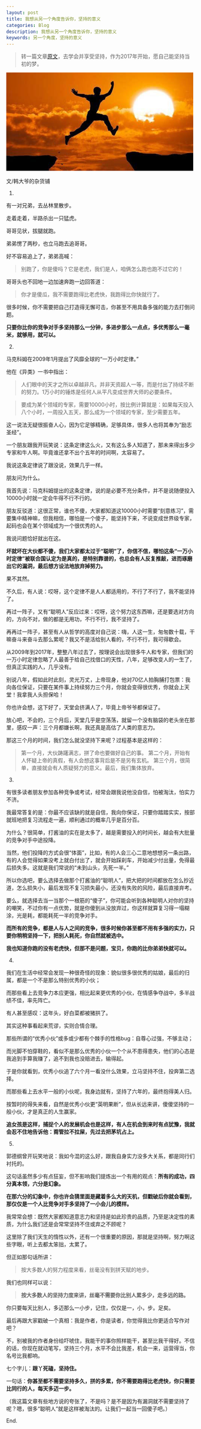 ```yaml
---
layout: post
title: 我想从另一个角度告诉你，坚持的意义
categories: Blog
description: 我想从另一个角度告诉你，坚持的意义
keywords: 另一个角度，坚持的意义
---
```



> 转一篇文章[原文](http://www.jianshu.com/p/8921d52e0dee)，去学会并享受坚持，作为2017年开始，愿自己能坚持当初的梦。


![Marathon](/images/posts/live/insist.jpg)

文/韩大爷的杂货铺

1.

有一对兄弟，去丛林里散步。

走着走着，半路杀出一只猛虎。

哥哥见状，拔腿就跑。

弟弟愣了两秒，也立马跑去追哥哥。

好不容易追上了，弟弟高喊：

> 别跑了，你是傻吗？它是老虎，我们是人，咱俩怎么跑也跑不过它的！

哥哥头也不回地一边加速奔跑一边回答道：

> 你才是傻瓜，我不需要跑得比老虎快，我跑得比你快就行了。

很多时候，你不需要把自己打造得无懈可击，你甚至不用具备多强的能力去打倒问题。

**只要你比你的竞争对手多坚持那么一分钟，多进步那么一点点，多优秀那么一毫米，就够用，就可以。**

2.

马克科姆在2009年1月提出了风靡全球的“一万小时定律。”

他在《异类》一书中指出：

> 人们眼中的天才之所以卓越非凡，并非天资超人一等，而是付出了持续不断的努力。1万小时的锤炼是任何人从平凡变成世界大师的必要条件。



> 要成为某个领域的专家，需要10000小时，按比例计算就是：如果每天投入八个小时，一周投入五天，那么成为一个领域的专家，至少需要五年。

这一说法无疑很振奋人心，因为它足够精确，足够具体，很多人也将其奉为“励志圣经”。

一个朋友跟我开玩笑说：这条定律这么火，又有这么多人知道了，那未来得出多少专家和牛人啊。毕竟谁还拿不出个五年的时间啊，太容易了。

我说这条定律说了跟没说，效果几乎一样。

朋友问为什么。

我首先说：马克科姆提出的这条定律，说的是必要不充分条件，并不是说随便投入10000小时就一定会牛得不行不行的。

朋友反驳道：这很正常，谁也不傻，大家都知道这10000小时需要“刻意练习”，需要集中精神嘛，但我相信，哪怕是一个傻子，能坚持下来，不说变成世界级专家，起码也会在某个领域成为一个很优秀的人。

我说问题恰好就出在这。

**坏就坏在大伙都不傻，我们大家都太过于“聪明”了，你信不信，哪怕这条“一万小时定律”被联合国认定为是真的，是特别靠谱的，也总会有人反复推敲，进而琢磨出它的漏洞，最后想方设法地放弃掉努力。**

果不其然。

不久后，有人说：哎呀，这个定律不是人人都适用的，不行了不行了，我不能坚持了。

再过一阵子，又有“聪明人”反应过来：哎呀，这个努力这东西嘛，还是要选对方向的，方向不对，做的都是无用功，不行不行，我不坚持了。

再再过一阵子，甚至有人从哲学的高度对自己说：嗨，人这一生，匆匆数十载，干嘛奋斗来奋斗去那么累呢？我又不是活给别人看的，不行不行，我可得歇会。

从2009年到2017年，整整八年过去了，按理说会出现很多牛人和专家，但我们的一万小时定律忽略了人最善于给自己找借口的天性，八年，足够改变人的一生了，但真正实践的人，几乎没有。

别说八年，假如此时此刻，灵光万丈，上帝现身，他对70亿人拍胸脯打包票：我向各位保证，只要在某件事上持续努力三个月，你就会变得很优秀，你就会上天堂！我拿我人头担保哈！

你也许会想，这下好了，天堂会挤满人了，毕竟上帝爷爷都保证了。

放心吧，不会的，三个月后，天堂几乎是空荡荡，就留一个没有脑袋的老头坐在那里，感叹一声：三个月都嫌长啊，我还真是高估了人类的意志力。

那这三个月的时间，我们怎么就没坚持下来呢？过程基本是这样的：

> 第一个月，大伙踌躇满志，拼了命也要做好自己的事。
第二个月，开始有人怀疑上帝的真假，有人会想这事背后是不是另有玄机。
第三个月，很简单，直接就会有人质疑努力的意义。最后，我们集体放弃。

3.

有很多读者朋友参加各种竞争或考试，经常会跟我说他没自信，怕被淘汰，怕实力不济。

我最常答复的是：你最不应该缺的就是自信，我向你保证，只要你踏踏实实，按部就班地把复习流程走一遍，顺利通过的概率几乎是百分百。

为什么？很简单，打酱油的实在是太多了，越是需要投入的时间长，越会有大批量的竞争对手中途投降。

当然，他们投降的方式会很“体面”，比如，有的人会三心二意地想想另一条出路，有的人会觉得如果没考上就白付出了，就会开始踩刹车，开始减少付出量，免得最后损失多。这就是我们常说的“未到山头，先死一半。”

所以你选吧，要么选择去做那个打酱油的“聪明人”，把大把的时间都放在怎么抄近道，怎么损失小，最后发现不复习损失最小，还没有失败的风险，最后直接弃考。

要么，就选择去当一当那个一根筋的“傻子”，你可能会听到各种聪明人对你的坚持的嘲笑，不过你有一点优势，就是你傻到从没放弃过，你这样就算复习得一塌糊涂，光是耗，都能耗死一半的竞争对手。

**而所有的竞争，都是人与人之间的竞争，很多时候你甚至都不用有多强的实力，只要你稍稍坚持一下，把别人耗死，你自然就被选中。**

**我也知道你跑的没有老虎快，但那不是问题，宝贝，你跑的比你弟弟快就可以。**

4.

我们在生活中经常会发现一种很奇怪的现象：貌似很多很优秀的姑娘，最后的归属，都是一个不是那么特别优秀的小伙；

而那些看上去竞争力本应更强，相比起来更优秀的小伙，在情感争夺战中，多半战绩不佳，率先阵亡。

有人甚至感叹：这年头，好白菜都被猪拱了。

其实这种事看起来荒谬，实则合情合理。

那些所谓的“优秀小伙”或多或少都有个棘手的性格bug：自尊心过强，不够主动；

而光脚不怕穿鞋的，看似不是那么优秀的小伙一个个从不患得患失，他们的心态是我追到手算我赚了，追不到我也没赔进去，输得起。

于是你就看到，优秀小伙追了六个月一看没什么效果，立马坚持不住，投奔第二选择。

而那些看上去水平一般的小伙呢，我身边就有，坚持了六年的，最终抱得美人归。

按暂时的得失来看，自然是优秀小伙更“英明果断”，但从长远来讲，傻傻坚持的一般小伙，才是真正的人生赢家。

**追女孩是这样，捕捉个人的发展机会也是这样，有人在机会到来时有点犹豫，我就会忍不住地告诉他：甭管拉不拉屎，先过去把茅坑占上。**

5.

郭德纲曾开玩笑地说：我如今混的这么好，跟我自身实力没多大关系，都是同行们衬托的。

这句话虽然多少有点狂妄，但不影响我们提炼出一个有用的观点：**所有的成功，四分真本领，六分是幻象。**

**在那六分的幻象中，你也许会猜里面是藏着多么大的天机，但戳破后你就会看到，那仅仅是一个人比竞争对手多坚持了一小会儿的模样。**

我常常会想：既然大家都知道意志力和坚持是如此珍贵的品质，乃至是决定性的素质，为什么我们还是会常常坚持不住或弃之不顾呢？

这里除了我们天生的惰性以外，还有一个很重要的原因，那就是坚持啊，努力啊这些字眼，听上去都太笨拙，太累了。

但正如那句话所讲：

> 按大多数人的努力程度来看，丝毫没有到拼天赋的地步。



我们也同样可以说：
> **按大多数人的坚持力度来讲，丝毫不需要你比别人累多少，走多远的路。**



你只要每天比别人，多迈那么一小步，记住，仅仅是一，小，步。足矣。

最后再跟大家戳破一个真相：我是作者，你是读者，你觉得我比你更适合写作对吧？

不，别被我的作者身份给吓唬住，我能干的事你照样能干，甚至比我干得好。不信的话，你现在就动笔写，坚持三个月，水平不会比我差，机会一来，运营得当，你名号比我都响。

七个字儿：**跟丫死磕，坚持住。**

一句话：**你甚至都不需要坚持多久，拼的多累，你不需要跑得比老虎快，你只需要比同行的人，每天多迈一步。**

（我这篇文章有些地方说的夸张了，不是吗？是不是因为有漏洞就不需要坚持了呢？嗯，很多“聪明人”就是这样被淘汰的。让我们一起当一回傻子吧。）

End.

